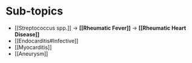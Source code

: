 # Sub-topics
- [[Streptococcus spp.]] → **[[Rheumatic Fever]]** → **[[Rheumatic Heart Disease]]**
- [[Endocarditis#Infective]]
- [[Myocarditis]]
- [[Aneurysm]]

